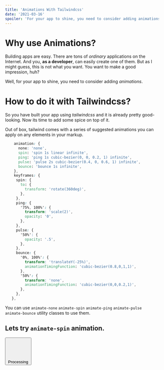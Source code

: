 ```yaml
---
title: 'Animations With Tailwindcss'
date: '2021-03-16'
spoiler: 'For your app to shine, you need to consider adding animations.'
---
```


# Why use Animations?

Building apps are easy. There are tons of _ordinary_ applications on the Internet.
And you, **as a developer**, can easily create one of them. But as I might guess, this is not what you want.
You want to make a good impression, huh?

Well, for your app to shine, you need to consider adding _animations_.

# How to do it with Tailwindcss?

So you have built your app using _tailwindcss_ and it is already pretty good-looking.
Now its time to add some spice on top of it.

Out of box, tailwind comes with a series of suggested animations you can apply on any elements in your markup.

```css
    animation: {
      none: 'none',
      spin: 'spin 1s linear infinite',
      ping: 'ping 1s cubic-bezier(0, 0, 0.2, 1) infinite',
      pulse: 'pulse 2s cubic-bezier(0.4, 0, 0.6, 1) infinite',
      bounce: 'bounce 1s infinite',
    },
    keyframes: {
     spin: {
       to: {
         transform: 'rotate(360deg)',
       },
     },
     ping: {
       '75%, 100%': {
         transform: 'scale(2)',
         opacity: '0',
       },
     },
     pulse: {
       '50%': {
         opacity: '.5',
       },
     },
     bounce: {
       '0%, 100%': {
         transform: 'translateY(-25%)',
         animationTimingFunction: 'cubic-bezier(0.8,0,1,1)',
       },
       '50%': {
         transform: 'none',
         animationTimingFunction: 'cubic-bezier(0,0,0.2,1)',
       },
     },
   },

```

You can use `animate-none` `animate-spin` `animate-ping` `animate-pulse` `animate-bounce` utility classes to use them.

## Lets try `animate-spin` animation.

<Button>
  <svg class="animate-spin h-5 w-5 mr-3 ..." viewBox="0 0 24 24">
   
  </svg>
  Processing
</Button>
